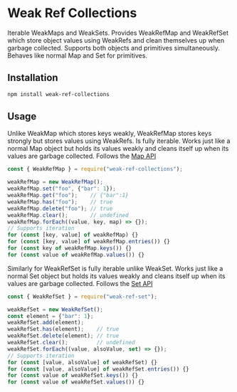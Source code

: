 # Weak Ref Collections
Iterable WeakMaps and WeakSets. Provides WeakRefMap and WeakRefSet which store object values using WeakRefs and clean themselves up when garbage collected. Supports both objects and primitives simultaneously. Behaves like normal Map and Set for primitives.

## Installation
```bash
npm install weak-ref-collections
```

## Usage
Unlike WeakMap which stores keys weakly, WeakRefMap stores keys strongly but stores values using WeakRefs. Is fully iterable. Works just like a normal Map object but holds its values weakly and cleans itself up when its values are garbage collected. Follows the [Map API](https://developer.mozilla.org/en-US/docs/Web/JavaScript/Reference/Global_Objects/Map)

```javascript
const { WeakRefMap } = require("weak-ref-collections");

weakRefMap = new WeakRefMap();
weakRefMap.set("foo", {"bar": 1});
weakRefMap.get("foo");    // {"bar":1}
weakRefMap.has("foo");    // true
weakRefMap.delete("foo"); // true
weakRefMap.clear();       // undefined
weakRefMap.forEach((value, key, map) => {});
// Supports iteration
for (const [key, value] of weakRefMap) {}
for (const [key, value] of weakRefMap.entries()) {}
for (const key of weakRefMap.keys()) {}
for (const value of weakRefMap.values()) {}
```

Similarly for WeakRefSet is fully iterable unlike WeakSet. Works just like a normal Set object but holds its values weakly and cleans itself up when its values are garbage collected. Follows the [Set API](https://developer.mozilla.org/en-US/docs/Web/JavaScript/Reference/Global_Objects/Set)
```javascript
const { WeakRefSet } = require("weak-ref-set");

weakRefSet = new WeakRefSet();
const element = {"bar": 1};
weakRefSet.add(element);
weakRefSet.has(element);    // true
weakRefSet.delete(element); // true
weakRefSet.clear();         // undefined
weakRefSet.forEach((value, alsoValue, set) => {});
// Supports iteration
for (const [value, alsoValue] of weakRefSet) {}
for (const [value, alsoValue] of weakRefSet.entries()) {}
for (const value of weakRefSet.keys()) {}
for (const value of weakRefSet.values()) {}
```

